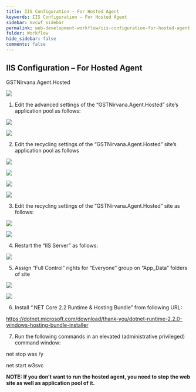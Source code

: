 ```yaml
---
title: IIS Configuration – For Hosted Agent
keywords: IIS Configuration – For Hosted Agent
sidebar: mvcwf_sidebar
permalink: web-development-workflow/iis-configuration-for-hosted-agent.html
folder: Workflow
hide_sidebar: false
comments: false
---
```


## IIS Configuration – For Hosted Agent

GSTNirvana.Agent.Hosted

![](/images/site-bindingsiss.png)

1. Edit the advanced settings of the “GSTNirvana.Agent.Hosted” site’s application pool as follows:

![](/images/advance-settings.png)

![](/images/advance-settings-details.png)

2. Edit the recycling settings of the “GSTNirvana.Agent.Hosted” site’s application pool as follows



![](/images/advance-settings-details2.png)

![](/images/application-pool.png)

![](/images/recycling-condition.png)

![](/images/recycling-event-to-log.png)

3. Edit the recycling settings of the “GSTNirvana.Agent.Hosted” site as follows:

![](/images/recycling-settings.png)

![](/images/recycling-settings-details.png)

4. Restart the “IIS Server” as follows:

![](/images/restart-server.png)

5. Assign “Full Control” rights for “Everyone” group on “App_Data” folders of site

![](/images/assign-rights3.png)

![](/images/assign-rights2.png)

6. Install “.NET Core 2.2 Runtime & Hosting Bundle” from following URL:

https://dotnet.microsoft.com/download/thank-you/dotnet-runtime-2.2.0-windows-hosting-bundle-installer

7. Run the following commands in an elevated (administrative privileged) command window:

net stop was /y

net start w3svc

**NOTE: If you don’t want to run the hosted agent, you need to stop the web site as well as application pool of it.**
